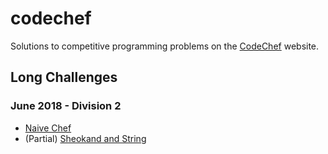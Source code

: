# codechef

Solutions to competitive programming problems on the [CodeChef](https://www.codechef.com) website.

## Long Challenges

### June 2018 - Division 2

* [Naive Chef](https://www.codechef.com/JUNE18B/problems/NAICHEF)
* (Partial) [Sheokand and String](https://www.codechef.com/JUNE18B/problems/SHKSTR)
